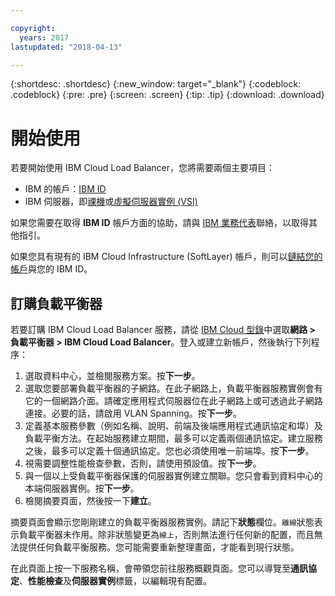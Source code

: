 ```yaml
---

copyright:
  years: 2017
lastupdated: "2018-04-13"

---
```


{:shortdesc: .shortdesc}
{:new_window: target="_blank"}
{:codeblock: .codeblock}
{:pre: .pre}
{:screen: .screen}
{:tip: .tip}
{:download: .download}


# 開始使用
若要開始使用 IBM Cloud Load Balancer，您將需要兩個主要項目：

* IBM 的帳戶：[IBM ID](https://www.ibm.com/account/us-en/signup/register.html)
* IBM 伺服器，即[祼機](https://console.bluemix.net/docs/bare-metal/about.html#getting-started-with-bare-metal-servers)或[虛擬伺服器實例 (VSI)](https://console.bluemix.net/docs/vsi/vsi_index.html#getting-started-with-virtual-servers)
 
如果您需要在取得 **IBM ID** 帳戶方面的協助，請與 [IBM 業務代表](https://www.ibm.com/cloud-computing/bluemix/contact-us)聯絡，以取得其他指引。

如果您具有現有的 IBM Cloud Infrastructure (SoftLayer) 帳戶，則可以[鏈結您的帳戶](https://console.bluemix.net/docs/account/softlayerlink.html#unifyingaccounts)與您的 IBM ID。 

## 訂購負載平衡器

若要訂購 IBM Cloud Load Balancer 服務，請從 [IBM Cloud 型錄](https://console.bluemix.net/catalog/infrastructure/load-balancer-group)中選取**網路 > 負載平衡器 > IBM Cloud Load Balancer**。登入或建立新帳戶，然後執行下列程序：

1. 選取資料中心，並檢閱服務方案。按**下一步**。
2. 選取您要部署負載平衡器的子網路。在此子網路上，負載平衡器服務實例會有它的一個網路介面。請確定應用程式伺服器位在此子網路上或可透過此子網路連接。必要的話，請啟用 VLAN Spanning。按**下一步**。
3. 定義基本服務參數（例如名稱、說明、前端及後端應用程式通訊協定和埠）及負載平衡方法。在起始服務建立期間，最多可以定義兩個通訊協定。建立服務之後，最多可以定義十個通訊協定。您也必須使用唯一前端埠。按**下一步**。
4. 視需要調整性能檢查參數，否則，請使用預設值。按**下一步**。
5. 與一個以上受負載平衡器保護的伺服器實例建立關聯。您只會看到資料中心的本端伺服器實例。按**下一步**。
6. 檢閱摘要頁面，然後按一下**建立**。 


摘要頁面會顯示您剛剛建立的負載平衡器服務實例。請記下**狀態**欄位。`離線`狀態表示負載平衡器未作用。除非狀態變更為`線上`，否則無法進行任何新的配置，而且無法提供任何負載平衡服務。您可能需要重新整理畫面，才能看到現行狀態。
 
在此頁面上按一下服務名稱，會帶領您前往服務概觀頁面。您可以導覽至**通訊協定**、**性能檢查**及**伺服器實例**標籤，以編輯現有配置。
